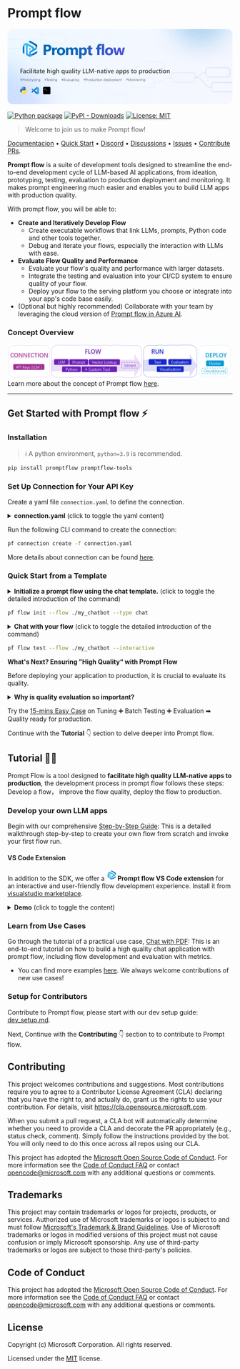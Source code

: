 # Prompt flow
![banner](examples/tutorials/quick-start/media/PF_banner.png)

[![Python package](https://img.shields.io/pypi/v/promptflow)](https://pypi.org/project/promptflow/)
[![PyPI - Downloads](https://img.shields.io/pypi/dm/promptflow)](https://pypi.org/project/promptflow/)
[![License: MIT](https://img.shields.io/github/license/microsoft/promptflow)](https://github.com/microsoft/promptflow/blob/main/LICENSE)

> Welcome to join us to make Prompt flow!

[Documentacion](https://microsoft.github.io/promptflow) • [Quick Start](https://github.com/microsoft/promptflow/blob/main/docs/how-to-guides/quick-start.md)  • [Discord](https://discord.gg/bnXr6kxs) •  [Discussions](https://github.com/microsoft/promptflow/discussions) • [Issues](https://github.com/microsoft/promptflow/issues/new/choose) • [Contribute PRs](https://github.com/microsoft/promptflow/pulls).

**Prompt flow** is a suite of development tools designed to streamline the end-to-end development cycle of LLM-based AI applications, from ideation, prototyping, testing, evaluation to production deployment and monitoring. It makes prompt engineering much easier and enables you to build LLM apps with production quality.

With prompt flow, you will be able to:

- **Create and Iteratively Develop Flow**
    - Create executable workflows that link LLMs, prompts, Python code and other tools together.
    - Debug and iterate your flows, especially the interaction with LLMs with ease.
- **Evaluate Flow Quality and Performance**
    - Evaluate your flow's quality and performance with larger datasets.
    - Integrate the testing and evaluation into your CI/CD system to ensure quality of your flow.
    - Deploy your flow to the serving platform you choose or integrate into your app's code base easily.
- (Optional but highly recommended) Collaborate with your team by leveraging the cloud version of [Prompt flow in Azure AI](https://learn.microsoft.com/en-us/azure/machine-learning/prompt-flow/overview-what-is-prompt-flow?view=azureml-api-2).

### Concept Overview

![concept](examples/tutorials/quick-start/media/concept.png)
Learn more about the concept of Prompt flow [here](https://microsoft.github.io/promptflow/concepts/index.html).

------
## Get Started with Prompt flow ⚡

### Installation

> ℹ️ A python environment, `python=3.9` is recommended.

```sh
pip install promptflow promptflow-tools
```

### Set Up Connection for Your API Key

Create a yaml file `connection.yaml` to define the connection.
<details>
<summary> <b>connection.yaml</b> (click to toggle the yaml content)</summary>

```yaml
$schema: https://azuremlschemas.azureedge.net/promptflow/latest/OpenAIConnection.schema.json
name: open_ai_connection # name of the connection
type: open_ai
api_key: <your_openai_key> # replace with your OpenAI API key
```
</details>

Run the following CLI command to create the connection:

```sh
pf connection create -f connection.yaml
```
More details about connection can be found [here](https://microsoft.github.io/concepts/concept-connections.html).

### Quick Start from a Template

<details>
<summary><b>Initialize a prompt flow using the chat template.</b> (click to toggle the detailed introduction of the command)</summary>

Use the following CLI command to initiate a prompt flow from a chat template. This will create a new **flow folder** named "my_chatbot" and initiate flow files within it:

> The `--flow` argument is used to specify the path to the flow folder.

</details>

```sh
pf flow init --flow ./my_chatbot --type chat
```

<details>
<summary><b>Chat with your flow</b> (click to toggle the detailed introduction of the command)</summary>
 
You can interact with your flow using the following command. Enter your question in the `User` section. Press `Ctrl + C` to end the session.

</details>

```sh
pf flow test --flow ./my_chatbot --interactive
```

**What's Next? Ensuring ”High Quality“ with Prompt Flow**

Before deploying your application to production, it is crucial to evaluate its quality.

<details>
<summary><b> Why is quality evaluation so important?</b></summary>

LLMs' randomness can yield unstable answers. Fine-tuning prompts can improve output reliability.  For accurate quality assessment, it's essential to test with larger datasets and compare outcomes with the ground truth.

During fine-tuning the prompt, we also consider to strike a balance between the accuracy and the token cost of the LLM.

Invest just 15 minutes to understand how prompt flow accelerates prompt tuning, testing, and evaluation, to find an ideal prompt **(accuracy ↑,token ↓)**
<img src="examples/tutorials/quick-start/media/realcase.png" alt="comparison resutl" width=80%>
</details>

Try the [15-mins Easy Case](examples/tutorials/quick-start/promptflow-quality-improvement.md) on Tuning ➕ Batch Testing ➕ Evaluation ➡ Quality ready for production.

Continue with the **Tutorial**  👇 section to delve deeper into Prompt flow.

## Tutorial 🏃‍♂️

Prompt Flow is a tool designed to **facilitate high quality LLM-native apps to production**, the development process in prompt flow follows these steps: Develop a flow， improve the flow quality, deploy the flow to production.

### Develop your own LLM apps

Begin with our comprehensive [Step-by-Step Guide](https://microsoft.github.io/promptflow/how-to-guides/quick-start.html): This is a detailed walkthrough step-by-step to create your own flow from scratch and invoke your first flow run.

#### VS Code Extension

In addition to the SDK, we offer a <img src="examples/tutorials/quick-start/media/logo_pf.png" alt="alt text" width="25"/>**Prompt flow VS Code extension** for an interactive and user-friendly flow development experience. Install it from [visualstudio marketplace](https://marketplace.visualstudio.com/items?itemName=prompt-flow.prompt-flow).

<details>
<summary> <b>Demo</b> (click to toggle the content)</summary>
This is a detailed walkthrough step-by-step to create your own flow from scratch and invoke your first flow run.
<img src="examples\tutorials\quick-start\media\vscdemo.gif" alt="vsc extension"/>
</details>

### Learn from Use Cases

Go through the tutorial of a practical use case, [Chat with PDF](https://github.com/microsoft/promptflow/blob/main/examples/tutorials/e2e-development/chat-with-pdf.md): This is an end-to-end tutorial on how to build a high quality chat application with prompt flow, including flow development and evaluation with metrics.
* You can find more examples [here](./examples/README.md). We always welcome contributions of new use cases!

### Setup for Contributors

Contribute to Prompt flow, please start with our dev setup guide: [dev_setup.md](./docs/dev/dev_setup.md).

Next, Continue with the **Contributing**  👇 section to to contribute to Prompt flow.

## Contributing

This project welcomes contributions and suggestions.  Most contributions require you to agree to a
Contributor License Agreement (CLA) declaring that you have the right to, and actually do, grant us
the rights to use your contribution. For details, visit https://cla.opensource.microsoft.com.

When you submit a pull request, a CLA bot will automatically determine whether you need to provide
a CLA and decorate the PR appropriately (e.g., status check, comment). Simply follow the instructions
provided by the bot. You will only need to do this once across all repos using our CLA.

This project has adopted the [Microsoft Open Source Code of Conduct](https://opensource.microsoft.com/codeofconduct/).
For more information see the [Code of Conduct FAQ](https://opensource.microsoft.com/codeofconduct/faq/) or
contact [opencode@microsoft.com](mailto:opencode@microsoft.com) with any additional questions or comments.

## Trademarks

This project may contain trademarks or logos for projects, products, or services. Authorized use of Microsoft
trademarks or logos is subject to and must follow
[Microsoft's Trademark & Brand Guidelines](https://www.microsoft.com/en-us/legal/intellectualproperty/trademarks/usage/general).
Use of Microsoft trademarks or logos in modified versions of this project must not cause confusion or imply Microsoft sponsorship.
Any use of third-party trademarks or logos are subject to those third-party's policies.

## Code of Conduct

This project has adopted the
[Microsoft Open Source Code of Conduct](https://opensource.microsoft.com/codeofconduct/).
For more information see the
[Code of Conduct FAQ](https://opensource.microsoft.com/codeofconduct/faq/)
or contact [opencode@microsoft.com](mailto:opencode@microsoft.com)
with any additional questions or comments.

## License

Copyright (c) Microsoft Corporation. All rights reserved.

Licensed under the [MIT](LICENSE) license.
